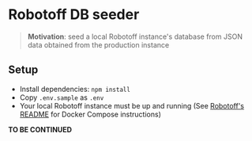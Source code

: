 # Robotoff DB seeder

> **Motivation**: seed a local Robotoff instance's database from JSON data obtained from the production instance

## Setup

* Install dependencies: `npm install`
* Copy `.env.sample` as `.env`
* Your local Robotoff instance must be up and running (See [Robotoff's README](https://github.com/openfoodfacts/robotoff#installation) for Docker Compose instructions)

**TO BE CONTINUED**